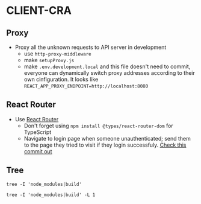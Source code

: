 # CLIENT-CRA

## Proxy

- Proxy all the unknown requests to API server in development
  - use `http-proxy-middleware`
  - make `setupProxy.js`
  - make `.env.development.local` and this file doesn't need to commit, everyone can dynamically switch proxy addresses according to their own cinfiguration. It looks like `REACT_APP_PROXY_ENDPOINT=http://localhost:8080`

## React Router

- Use [React Router](https://reactrouter.com/en/main)
  - Don't forget using `npm install @types/react-router-dom` for TypeScript
  - Navigate to login page when someone unauthenticated; send them to the page they tried to visit if they login successfuly. [Check this commit out](https://github.com/ryan-deploy/client_cra/commit/aa5d13fb707ffb9d245bafa7f3852a86aecd18e2)

## Tree

`tree -I 'node_modules|build'`

`tree -I 'node_modules|build' -L 1`
